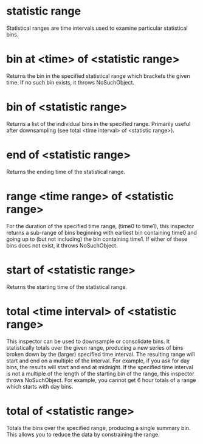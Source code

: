 # statistic range

Statistical ranges are time intervals used to examine particular statistical bins.

# bin at &lt;time&gt; of &lt;statistic range&gt;

Returns the bin in the specified statistical range which brackets the given time. If no such bin exists, it throws NoSuchObject.

# bin of &lt;statistic range&gt;

Returns a list of the individual bins in the specified range. Primarily useful after downsampling (see total &lt;time interval&gt; of &lt;statistic range&gt;).

# end of &lt;statistic range&gt;

Returns the ending time of the statistical range.

# range &lt;time range&gt; of &lt;statistic range&gt;

For the duration of the specified time range, (time0 to time1), this inspector returns a sub-range of bins beginning with earliest bin containing time0 and going up to (but not including) the bin containing time1. If either of these bins does not exist, it throws NoSuchObject.

# start of &lt;statistic range&gt;

Returns the starting time of the statistical range.

# total &lt;time interval&gt; of &lt;statistic range&gt;

This inspector can be used to downsample or consolidate bins. It statistically totals over the given range, producing a new series of bins broken down by the (larger) specified time interval. The resulting range will start and end on a multiple of the interval. For example, if you ask for day bins, the results will start and end at midnight. If the specified time interval is not a multiple of the length of the starting bin of the range, this inspector throws NoSuchObject. For example, you cannot get 6 hour totals of a range which starts with day bins.

# total of &lt;statistic range&gt;

Totals the bins over the specified range, producing a single summary bin. This allows you to reduce the data by constraining the range.
